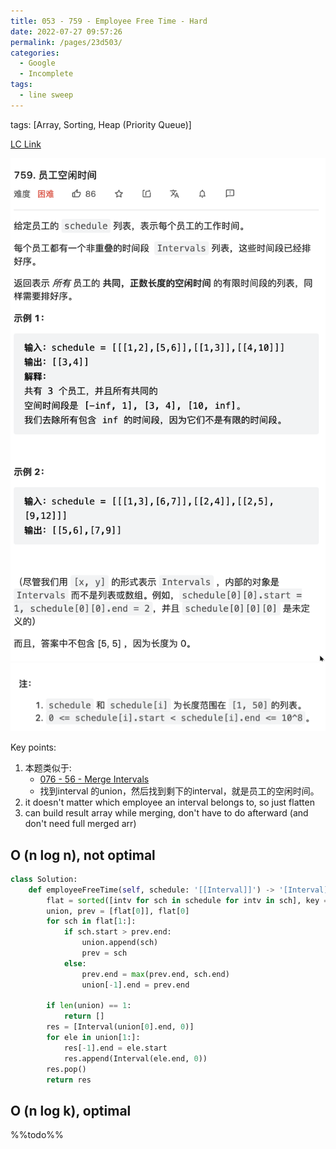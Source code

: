```yaml
---
title: 053 - 759 - Employee Free Time - Hard
date: 2022-07-27 09:57:26
permalink: /pages/23d503/
categories:
  - Google
  - Incomplete
tags:
  - line sweep
---
```

tags: [Array, Sorting, Heap (Priority Queue)]

[LC Link](https://leetcode.cn/problems/employee-free-time/)

![](https://raw.githubusercontent.com/emmableu/image/master/202208142304347.png)
![](https://raw.githubusercontent.com/emmableu/image/master/202209061518033.png)

Key points:

1.  本题类似于:
	- [076 - 56 - Merge Intervals](/pages/leetcode56)
	- 找到interval 的union，然后找到剩下的interval，就是员工的空闲时间。
2.  it doesn't matter which employee an interval belongs to, so just flatten
3.  can build result array while merging, don't have to do afterward (and don't need full merged arr)


## O (n log n), not optimal

```python
class Solution:
	def employeeFreeTime(self, schedule: '[[Interval]]') -> '[Interval]':
		flat = sorted([intv for sch in schedule for intv in sch], key = lambda x: x.start)
		union, prev = [flat[0]], flat[0]
		for sch in flat[1:]:
			if sch.start > prev.end:
				union.append(sch)
				prev = sch
			else:
				prev.end = max(prev.end, sch.end)
				union[-1].end = prev.end

		if len(union) == 1:
			return []
		res = [Interval(union[0].end, 0)]
		for ele in union[1:]:
			res[-1].end = ele.start
			res.append(Interval(ele.end, 0))
		res.pop()
		return res
```


## O (n log k),  optimal

%%todo%%

```python

```